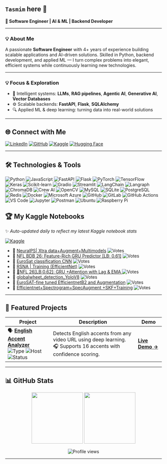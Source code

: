 ## `Tasmim` here 👋  
**🚀 Software Engineer | AI & ML | Backend Developer**

---

### 💡 About Me  
A passionate **Software Engineer** with 4+ years of experience building scalable applications and AI-driven solutions. Skilled in Python, backend development, and applied ML — I turn complex problems into elegant, efficient systems while continuously learning new technologies.

---

### 💡 Focus & Exploration
- 🧠 Intelligent systems: **LLMs**, **RAG pipelines**, **Agentic AI**, **Generative AI**, **Vector Databases**  
- ⚙️ Scalable backends: **FastAPI**, **Flask**, **SQLAlchemy**  
- 🔍 Applied ML & deep learning: turning data into real-world solutions

---

## 🌐 Connect with Me
[![LinkedIn](https://img.shields.io/badge/LinkedIn-Profile-blue?style=plastic&logo=linkedin&logoColor=white)](https://www.linkedin.com/in/sayed-mohammed-tasmimul-huda/)
[![GitHub](https://img.shields.io/badge/GitHub-Profile-181717?style=plastic&logo=github&logoColor=white)](https://github.com/tasmimul-huda)
[![Kaggle](https://img.shields.io/badge/Kaggle-Profile-20BEFF?style=plastic&logo=kaggle&logoColor=white)](https://www.kaggle.com/tasmim)
[![Hugging Face](https://img.shields.io/badge/Hugging%20Face-Profile-FF6C37?style=plastic&logo=huggingface&logoColor=white)](https://huggingface.co/tasmimulhuda)

---

## 🛠 Technologies & Tools

![Python](https://img.shields.io/badge/Python-3776AB?style=plastic&logo=python&logoColor=white)
![JavaScript](https://img.shields.io/badge/JavaScript-F7DF1E?style=plastic&logo=javascript&logoColor=black)
![FastAPI](https://img.shields.io/badge/FastAPI-009688?style=plastic&logo=fastapi&logoColor=white)
![Flask](https://img.shields.io/badge/Flask-000000?style=plastic&logo=flask&logoColor=white)
![PyTorch](https://img.shields.io/badge/PyTorch-EE4C2C?style=plastic&logo=pytorch&logoColor=white)
![TensorFlow](https://img.shields.io/badge/TensorFlow-FF6F00?style=plastic&logo=tensorflow&logoColor=white)
![Keras](https://img.shields.io/badge/Keras-D00000?style=plastic&logo=keras&logoColor=white)
![Scikit-learn](https://img.shields.io/badge/Scikit--learn-F7931E?style=plastic&logo=scikit-learn&logoColor=white)
![Gradio](https://img.shields.io/badge/Gradio-F97316?style=plastic&logo=gradio&logoColor=white)
![Streamlit](https://img.shields.io/badge/Streamlit-FF4B4B?style=plastic&logo=streamlit&logoColor=white)
![LangChain](https://img.shields.io/badge/LangChain-000000?style=plastic&logo=LangChain&logoColor=white)
![Langraph](https://img.shields.io/badge/Langraph-1C3C3C?style=plastic&logo=langgraph&logoColor=white) 
![ChromaDB](https://img.shields.io/badge/ChromaDB-FF5733?style=plastic&logoColor=white)
![Crew AI](https://img.shields.io/badge/CrewAI-FF5A50?style=plastic&logo=crewai&logoColor=white)
![OpenCV](https://img.shields.io/badge/OpenCV-5C3EE8?style=plastic&logo=opencv&logoColor=white)
![MySQL](https://img.shields.io/badge/MySQL-4479A1?style=plastic&logo=mysql&logoColor=white)
![SQLite](https://img.shields.io/badge/SQLite-003B57?style=plastic&logo=sqlite&logoColor=white)
![PostgreSQL](https://img.shields.io/badge/PostgreSQL-336791?style=plastic&logo=postgresql&logoColor=white)
![Redis](https://img.shields.io/badge/Redis-DC382D?style=plastic&logo=redis&logoColor=white)
![Docker](https://img.shields.io/badge/Docker-2496ED?style=plastic&logo=docker&logoColor=white)
![Microsoft Azure](https://img.shields.io/badge/Microsoft%20Azure-0089D6?style=plastic&logo=microsoft-azure&logoColor=white)
![GitHub](https://img.shields.io/badge/GitHub-181717?style=plastic&logo=github&logoColor=white)
![GitLab](https://img.shields.io/badge/GitLab-FCA121?style=plastic&logo=gitlab&logoColor=white)
![GitHub Actions](https://img.shields.io/badge/GitHub%20Actions-2088FF?style=plastic&logo=githubactions&logoColor=white)
![VS Code](https://img.shields.io/badge/VS%20Code-0089D6?style=plastic&logo=vscode&logoColor=white)
![Jupyter](https://img.shields.io/badge/Jupyter-F37626?style=plastic&logo=jupyter&logoColor=white)
![Postman](https://img.shields.io/badge/Postman-FF6C37?style=plastic&logo=postman&logoColor=white)
![Ubuntu](https://img.shields.io/badge/Ubuntu-E95420?style=plastic&logo=ubuntu&logoColor=white)
![Raspberry Pi](https://img.shields.io/badge/RaspberryPi-A22846?style=plastic&logo=raspberry-pi&logoColor=white)

<!--
<details>
<summary>🧰 Click to view my full Tech Stack</summary>
  
### 💻 Languages
![Python](https://img.shields.io/badge/Python-3776AB?style=plastic&logo=python&logoColor=white)
![JavaScript](https://img.shields.io/badge/JavaScript-F7DF1E?style=plastic&logo=javascript&logoColor=black)

### ⚡ Frameworks & Libraries
![FastAPI](https://img.shields.io/badge/FastAPI-009688?style=plastic&logo=fastapi&logoColor=white)
![Flask](https://img.shields.io/badge/Flask-000000?style=plastic&logo=flask&logoColor=white)
![PyTorch](https://img.shields.io/badge/PyTorch-EE4C2C?style=plastic&logo=pytorch&logoColor=white)
![TensorFlow](https://img.shields.io/badge/TensorFlow-FF6F00?style=plastic&logo=tensorflow&logoColor=white)
![Scikit-learn](https://img.shields.io/badge/Scikit--learn-F7931E?style=plastic&logo=scikit-learn&logoColor=white)
![LangChain](https://img.shields.io/badge/LangChain-000000?style=plastic&logo=LangChain&logoColor=white)
![Langraph](https://img.shields.io/badge/Langraph-4B4B4B?style=plastic&logo=github&logoColor=white)
![Crew AI](https://img.shields.io/badge/CrewAI-4B4B4B?style=plastic&logo=github&logoColor=white)
![OpenCV](https://img.shields.io/badge/OpenCV-5C3EE8?style=plastic&logo=opencv&logoColor=white)


### 🗄 Databases
![MySQL](https://img.shields.io/badge/MySQL-4479A1?style=plastic&logo=mysql&logoColor=white)
![PostgreSQL](https://img.shields.io/badge/PostgreSQL-336791?style=plastic&logo=postgresql&logoColor=white)
![Redis](https://img.shields.io/badge/Redis-DC382D?style=plastic&logo=redis&logoColor=white)

### ☁️ Cloud & DevOps
![Docker](https://img.shields.io/badge/Docker-2496ED?style=plastic&logo=docker&logoColor=white)
![Microsoft Azure](https://img.shields.io/badge/Azure-0089D6?style=plastic&logo=microsoft-azure&logoColor=white)
![GitHub](https://img.shields.io/badge/GitHub-181717?style=plastic&logo=github&logoColor=white)
![GitLab](https://img.shields.io/badge/GitLab-FCA121?style=plastic&logo=gitlab&logoColor=white)

### 🔧 Tools & Platforms
![VS Code](https://img.shields.io/badge/VSCode-007ACC?style=plastic&logo=visual-studio-code&logoColor=white)
![Postman](https://img.shields.io/badge/Postman-FF6C37?style=plastic&logo=postman&logoColor=white)
![Ubuntu](https://img.shields.io/badge/Ubuntu-E95420?style=plastic&logo=ubuntu&logoColor=white)
![Raspberry Pi](https://img.shields.io/badge/RaspberryPi-A22846?style=plastic&logo=raspberry-pi&logoColor=white)
</details>
-->

## 🏆 My Kaggle Notebooks  
✨ *Auto-updated daily to reflect my latest Kaggle notebook stats*  
<!-- KAGGLE_SECTION_START -->
[![Kaggle](https://img.shields.io/badge/Kaggle-tasmim-20BEFF?style=flat&logo=kaggle&logoColor=white)](https://www.kaggle.com/tasmim)

- 📘 [NeuralPS| Xtra data+Augment+Multimodels](https://www.kaggle.com/tasmim/neuralps-xtra-data-augment-multimodels) ![Votes](https://img.shields.io/badge/Votes-93-blue?style=flat&logo=kaggle&logoColor=white)
- 📘 [ NFL BDB 26: Feature-Rich GRU Predictor [LB: 0.61]](https://www.kaggle.com/tasmim/nfl-bdb-26-feature-rich-gru-predictor-lb-0-61) ![Votes](https://img.shields.io/badge/Votes-80-blue?style=flat&logo=kaggle&logoColor=white)
- 📘 [EuroSat classification CNN](https://www.kaggle.com/tasmim/eurosat-classification-cnn) ![Votes](https://img.shields.io/badge/Votes-55-blue?style=flat&logo=kaggle&logoColor=white)
- 📘 [RSNA | Training (EfficientNet)](https://www.kaggle.com/tasmim/rsna-training-efficientnet) ![Votes](https://img.shields.io/badge/Votes-46-blue?style=flat&logo=kaggle&logoColor=white)
- 📘 [🏈NFL 26[LB:0.62]: GRU +Attention with Lag & EMA ](https://www.kaggle.com/tasmim/nfl-26-lb-0-62-gru-attention-with-lag-ema) ![Votes](https://img.shields.io/badge/Votes-46-blue?style=flat&logo=kaggle&logoColor=white)
- 📘 [globalwheet_detection_YoloV8](https://www.kaggle.com/tasmim/globalwheet-detection-yolov8) ![Votes](https://img.shields.io/badge/Votes-14-blue?style=flat&logo=kaggle&logoColor=white)
- 📘 [EuroSAT-fine tuned EfficientnetB2 and Augmentation](https://www.kaggle.com/tasmim/eurosat-fine-tuned-efficientnetb2-and-augmentation) ![Votes](https://img.shields.io/badge/Votes-14-blue?style=flat&logo=kaggle&logoColor=white)
- 📘 [Efficientnet+Spectrogram+SpecAugment +SKF+Training](https://www.kaggle.com/tasmim/efficientnet-spectrogram-specaugment-skf-training) ![Votes](https://img.shields.io/badge/Votes-12-blue?style=flat&logo=kaggle&logoColor=white)
<!-- KAGGLE_SECTION_END -->


---

<!--
## 🚀 Featured Projects

- [Project 1](link) - Short description
- [Project 2](link) - Short description
-->

## 🚀 Featured Projects

| Project | Description | Demo |
|----------|--------------|------|
| 🗣️ [**English Accent Analyzer**](https://github.com/tasmimul-huda/english-accent-detection-from-video-url)<br>![Type](https://img.shields.io/badge/Type-ML_App-blue) ![Host](https://img.shields.io/badge/Live_on-HuggingFace-yellow?logo=huggingface) ![Status](https://img.shields.io/badge/Status-Active-success) | Detects English accents from any video URL using deep learning.<br>🎧 Supports 16 accents with confidence scoring. | [**Live Demo →**](https://tasmimulhuda-english-accent-detection-from-video-url.hf.space/) |
<!--
| 📄 [**Document RAG Assistant**](https://github.com/tasmimul-huda/document-rag-assistant)<br>![Type](https://img.shields.io/badge/Type-RAG_App-green) ![Host](https://img.shields.io/badge/Backend-Flask-orange) ![Status](https://img.shields.io/badge/Status-Stable-success) | A Retrieval-Augmented Generation app for querying uploaded documents with contextual understanding. | [**Live Demo →**](https://huggingface.co/spaces/tasmimulhuda/document-rag-assistant) |
| 💸 [**Anti-Money Laundering Detector**](https://github.com/tasmimul-huda/aml-detection-ml)<br>![Type](https://img.shields.io/badge/Type-ML_Model-red) ![Host](https://img.shields.io/badge/Domain-FinTech-purple) ![Status](https://img.shields.io/badge/Status-Research-blue) | Machine learning models for detecting suspicious transactions and automating AML flagging. | — |
  -->


---
## 📊 GitHub Stats  
<p align="center">
  <img src="https://github-readme-stats.vercel.app/api?username=tasmimul-huda&show_icons=true&theme=tokyonight" height="165"/>
  <img src="https://github-readme-stats.vercel.app/api/top-langs/?username=tasmimul-huda&layout=compact&theme=tokyonight" height="165"/>
</p>

<p align="center">
  <img src="https://komarev.com/ghpvc/?username=tasmimul-huda&color=blue" alt="Profile views"/>
</p>

---
